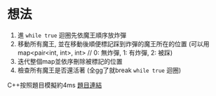 # 想法
1. 進 ```while true``` 迴圈先依魔王順序放炸彈
2. 移動所有魔王, 並在移動後順便標記踩到炸彈的魔王所在的位置 (可以用map<pair<int, int>,  int> // 0: 無炸彈, 1: 有炸彈, 2: 被踩)
3. 迭代整個map並依序刪除被標記的位置
4. 檢查所有魔王是否還活著 (全gg了就break ```while true``` 迴圈)

C++按照題目模擬約4ms
[題目連結](https://zerojudge.tw/ShowProblem?problemid=g276)
